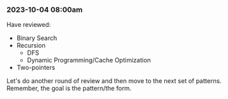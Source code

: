 ### 2023-10-04 08:00am
Have reviewed:

- Binary Search
- Recursion
	- DFS
	- Dynamic Programming/Cache Optimization
- Two-pointers

Let's do another round of review and then move to the next set of patterns. Remember, the goal is the pattern/the form.